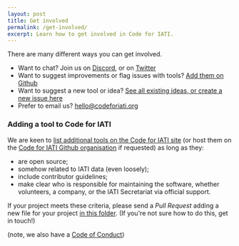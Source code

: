 ```yaml
---
layout: post
title: Get involved
permalink: /get-involved/
excerpt: Learn how to get involved in Code for IATI.
---
```


There are many different ways you can get involved.

* Want to chat? Join us on [Discord](https://discord.gg/hdH5bEXePM), or on [Twitter](https://twitter.com/search?q=%23iati&f=live)
* Want to suggest improvements or flag issues with tools? [Add them on Github](https://github.com/codeforIATI)
* Want to suggest a new tool or idea? [See all existing ideas, or create a new issue here](https://github.com/codeforIATI/iati-ideas/issues)
* Prefer to email us? [hello@codeforiati.org](mailto:hello@codeforiati.org)

### Adding a tool to Code for IATI

We are keen to [list additional tools on the Code for IATI site](https://codeforiati.org/) (or host them on the [Code for IATI Github organisation](https://github.com/codeforiati) if requested) as long as they:
* are open source;
* somehow related to IATI data (even loosely);
* include contributor guidelines;
* make clear who is responsible for maintaining the software, whether volunteers, a company, or the IATI Secretariat via official support.

If your project meets these criteria, please send a _Pull Request_ adding a new file for your project [in this folder](https://github.com/codeforIATI/codeforiati.github.io/tree/gh-pages/_projects). (If you're not sure how to do this, get in touch!)

(note, we also have a [Code of Conduct](https://codeforiati.org/code-of-conduct))

